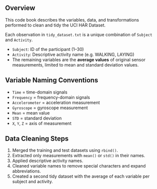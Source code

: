 ## Overview

This code book describes the variables, data, and transformations performed to clean and tidy the UCI HAR Dataset.

Each observation in `tidy_dataset.txt` is a unique combination of `Subject` and `Activity`.

- `Subject`: ID of the participant (1–30)
- `Activity`: Descriptive activity name (e.g. WALKING, LAYING)
- The remaining variables are the **average values** of original sensor measurements, limited to mean and standard deviation values.

## Variable Naming Conventions

- `Time` = time-domain signals
- `Frequency` = frequency-domain signals
- `Accelerometer` = acceleration measurement
- `Gyroscope` = gyroscope measurement
- `Mean` = mean value
- `STD` = standard deviation
- `X`, `Y`, `Z` = axis of measurement

## Data Cleaning Steps

1. Merged the training and test datasets using `rbind()`.
2. Extracted only measurements with `mean()` or `std()` in their names.
3. Applied descriptive activity names.
4. Cleaned variable names to remove special characters and expand abbreviations.
5. Created a second tidy dataset with the average of each variable per subject and activity.
